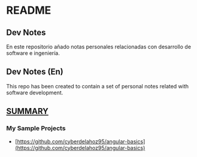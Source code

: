 # README

## Dev Notes

En este repositorio añado notas personales relacionadas con desarrollo de software e ingeniería.

## Dev Notes \(En\)

This repo has been created to contain a set of personal notes related with software development.

## [SUMMARY](https://github.com/cyberdelahoz95/dev-notes/tree/f85b2e7db5be5addb62128f771d2bc9ff4a1e5fc/SUMMARY.md)

### My Sample Projects

* [https://github.com/cyberdelahoz95/angular-basics](https://github.com/cyberdelahoz95/angular-basics)


